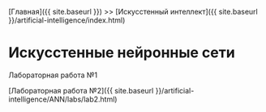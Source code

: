 [Главная]({{ site.baseurl }}) >> [Искусстенный интеллект]({{ site.baseurl }}/artificial-intelligence/index.html)

# Искусстенные нейронные сети

Лабораторная работа №1

[Лабораторная работа №2]({{ site.baseurl }}/artificial-intelligence/ANN/labs/lab2.html)